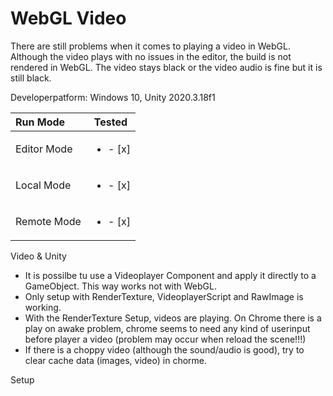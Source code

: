 # WebGL Video

There are still problems when it comes to playing a video in WebGL. Although the video plays with no issues in the editor, the build is not rendered in WebGL. The video stays black or the video audio is fine but it is still black.

Developerpatform: Windows 10, Unity 2020.3.18f1

| Run Mode    |Tested |
| :---        |:---:  |
| Editor Mode | <ul><li>- [x] </li></ul> |
| Local Mode  | <ul><li>- [x] </li></ul> |
| Remote Mode | <ul><li>- [x] </li></ul> |

Video & Unity
+ It is possilbe tu use a Videoplayer Component and apply it directly to a GameObject. This way works not with WebGL.
+ Only setup with RenderTexture, VideoplayerScript and RawImage is working. 
+ With the RenderTexture Setup, videos are playing. On Chrome there is a play on awake problem, chrome seems to need any kind of userinput before player a video (problem may occur when reload the scene!!!) 
+ If there is a choppy video (although the sound/audio is good), try to clear cache data (images, video) in chorme.

Setup

